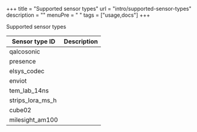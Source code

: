 +++
title = "Supported sensor types"
url = "intro/supported-sensor-types"
description = ""
menuPre = "<i class='fas fa-plus-square'></i> "
tags = ["usage,docs"]
+++

Supported sensor types

| Sensor type ID | Description |
|----------------|-------------|
| qalcosonic | |
| presence | |
| elsys_codec | |
| enviot | |
| tem_lab_14ns | |
| strips_lora_ms_h | |
| cube02 | |
| milesight_am100 | |
